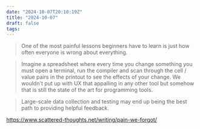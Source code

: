 ```yaml
---
date: "2024-10-07T20:10:19Z"
title: "2024-10-07"
draft: false
tags:
---
```


> One of the most painful lessons beginners have to learn is just how often everyone is wrong about everything.


> Imagine a spreadsheet where every time you change something you must open a terminal, run the compiler and scan through the cell / value pairs in the printout to see the effects of your change.
> We wouldn't put up with UX that appalling in any other tool but somehow that is still the state of the art for programming tools.

> Large-scale data collection and testing may end up being the best path to providing helpful feedback.

https://www.scattered-thoughts.net/writing/pain-we-forgot/
